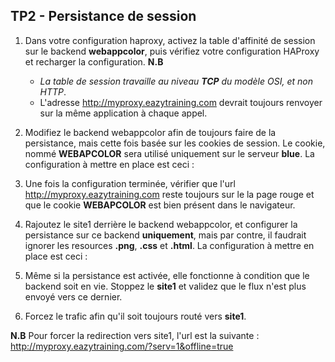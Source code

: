 ## TP2 - Persistance de session

1. Dans votre configuration haproxy, activez la table d'affinité de session sur le backend **webappcolor**, puis vérifiez votre configuration HAProxy et recharger la configuration.
    **N.B**
    - *La table de session travaille au niveau **TCP** du modèle OSI, et non HTTP*.
    - L'adresse http://myproxy.eazytraining.com devrait toujours renvoyer sur la même application à chaque appel. 

2. Modifiez le backend webappcolor afin de toujours faire de la persistance, mais cette fois basée sur les cookies de session. Le cookie, nommé **WEBAPCOLOR** sera utilisé uniquement sur le serveur **blue**.
La configuration à mettre en place est ceci : 

3. Une fois la configuration terminée, vérifier que l'url http://myproxy.eazytraining.com reste toujours sur le la page rouge et que le cookie **WEBAPCOLOR** est bien présent dans le navigateur.

4. Rajoutez le site1 derrière le backend webappcolor, et configurer la persistance sur ce backend **uniquement**, mais par contre, il faudrait ignorer les resources **.png**, **.css** et **.html**.
La configuration à mettre en place est ceci : 

5. Même si la persistance est activée, elle fonctionne à condition que le backend soit en vie. Stoppez le **site1** et validez que le flux n'est plus envoyé vers ce dernier. 

6. Forcez le trafic afin qu'il soit toujours routé vers **site1**.


**N.B**
    Pour forcer la redirection vers site1, l'url est la suivante : http://myproxy.eazytraining.com/?serv=1&offline=true
    